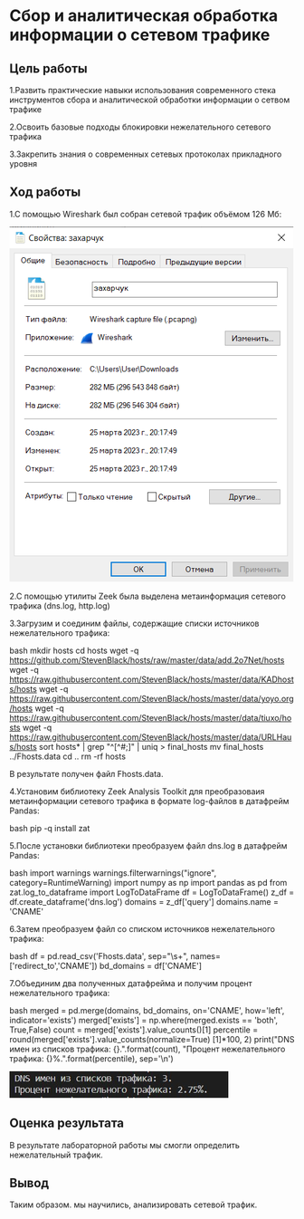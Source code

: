# Сбор и аналитическая обработка информации о сетевом трафике

## Цель работы

1.Развить практические навыки использования современного стека инструментов сбора и аналитической обработки информации о сетвом трафике

2.Освоить базовые подходы блокировки нежелательного сетевого трафика

3.Закрепить знания о современных сетевых протоколах прикладного уровня

## Ход работы

1.C помощью Wireshark был собран сетевой трафик объёмом 126 Мб:

![Alt text](скриншоты/1.png)

2.C помощью утилиты Zeek была выделена метаинформация сетевого трафика (dns.log, http.log)

3.Загрузим и соединим файлы, содержащие списки источников нежелательного трафика:

bash
mkdir hosts
cd hosts
wget -q https://github.com/StevenBlack/hosts/raw/master/data/add.2o7Net/hosts
wget -q https://raw.githubusercontent.com/StevenBlack/hosts/master/data/KADhosts/hosts
wget -q https://raw.githubusercontent.com/StevenBlack/hosts/master/data/yoyo.org/hosts
wget -q https://raw.githubusercontent.com/StevenBlack/hosts/master/data/tiuxo/hosts
wget -q https://raw.githubusercontent.com/StevenBlack/hosts/master/data/URLHaus/hosts
sort hosts* | grep "^[^#;]" | uniq > final_hosts
mv final_hosts ../Fhosts.data
cd ..
rm -rf hosts

В результате получен файл Fhosts.data.

4.Установим библиотеку Zeek Analysis Toolkit для преобразоваия метаинформации сетевого трафика в формате log-файлов в датафрейм Pandas:

bash
pip -q install zat

5.После установки библиотеки преобразуем файл dns.log в датафрейм Pandas:

bash
import warnings
warnings.filterwarnings("ignore", category=RuntimeWarning)
import numpy as np
import pandas as pd
from zat.log_to_dataframe import LogToDataFrame
df = LogToDataFrame()
z_df = df.create_dataframe('dns.log')
domains = z_df['query']
domains.name = 'CNAME'

6.Затем преобразуем файл со списком источников нежелательного трафика:

bash
df = pd.read_csv('Fhosts.data', sep="\s+", names=['redirect_to','CNAME'])
bd_domains = df['CNAME']

7.Объединим два полученных датафрейма и получим процент нежелательного трафика:

bash
merged = pd.merge(domains, bd_domains, on='CNAME', how='left', indicator='exists')
merged['exists'] = np.where(merged.exists == 'both', True,False)
count = merged['exists'].value_counts()[1]
percentile = round(merged['exists'].value_counts(normalize=True) [1]*100, 2)
print("DNS имен из списков трафика: {}.".format(count), "Процент нежелательного трафика: {}%.".format(percentile), sep='\n')

![alt text](скриншоты/2.jpg)

## Оценка результата

В результате лабораторной работы мы смогли определить нежелательный трафик.

## Вывод

Таким образом. мы научились, анализировать сетевой трафик.
